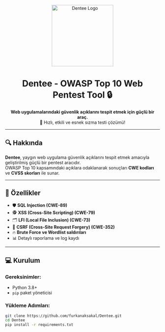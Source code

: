 <p align="center">
  <img src="https://github.com/furkanaksakal/Dentee/assets/logo.png" alt="Dentee Logo" width="200"/>
</p>

<h1 align="center">Dentee - OWASP Top 10 Web Pentest Tool 🔒</h1>

<p align="center">
  <b>Web uygulamalarındaki güvenlik açıklarını tespit etmek için güçlü bir araç.</b> <br/>
  🚀 Hızlı, etkili ve esnek sızma testi çözümü!
</p>

---

## 🔍 Hakkında

**Dentee**, yaygın web uygulama güvenlik açıklarını tespit etmek amacıyla geliştirilmiş güçlü bir pentest aracıdır.  
OWASP Top 10 kapsamındaki açıklara odaklanarak sonuçları **CWE kodları** ve **CVSS skorları** ile sunar.

---

## 🚀 Özellikler
- 🛡️ **SQL Injection (CWE-89)**  
- 🕵️ **XSS (Cross-Site Scripting) (CWE-79)**  
- 🗂️ **LFI (Local File Inclusion) (CWE-73)**  
- 🔗 **CSRF (Cross-Site Request Forgery) (CWE-352)**  
- 🔥 **Brute Force ve Wordlist saldırıları**  
- 📊 Detaylı raporlama ve log kaydı  

---

## 💻 Kurulum

### Gereksinimler:
- Python 3.8+
- `pip` paket yöneticisi

### Yükleme Adımları:
```bash
git clone https://github.com/furkanaksakal/Dentee.git
cd Dentee
pip install -r requirements.txt
